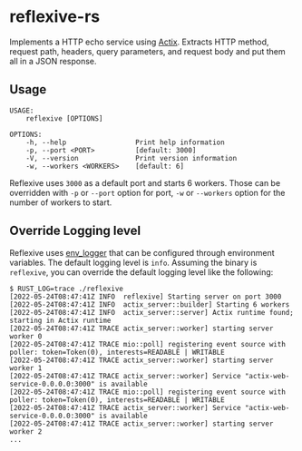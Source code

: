 # reflexive-rs

Implements a HTTP echo service using [Actix](https://actix.rs/). Extracts HTTP method, request path, headers, query parameters, and request body and put them all in a JSON response.

## Usage
```
USAGE:
    reflexive [OPTIONS]

OPTIONS:
    -h, --help                 Print help information
    -p, --port <PORT>          [default: 3000]
    -V, --version              Print version information
    -w, --workers <WORKERS>    [default: 6]
```

Reflexive uses `3000` as a default port and starts 6 workers. Those can be overridden with `-p` or `--port` option for port, `-w` or `--workers` option for the number of workers to start.

## Override Logging level
Reflexive uses [env_logger](https://docs.rs/env_logger/latest/env_logger/) that can be configured through environment variables. The default logging level is `info`. Assuming the binary is `reflexive`, you can override the default logging level like the following:

```
$ RUST_LOG=trace ./reflexive
[2022-05-24T08:47:41Z INFO  reflexive] Starting server on port 3000
[2022-05-24T08:47:41Z INFO  actix_server::builder] Starting 6 workers
[2022-05-24T08:47:41Z INFO  actix_server::server] Actix runtime found; starting in Actix runtime
[2022-05-24T08:47:41Z TRACE actix_server::worker] starting server worker 0
[2022-05-24T08:47:41Z TRACE mio::poll] registering event source with poller: token=Token(0), interests=READABLE | WRITABLE
[2022-05-24T08:47:41Z TRACE actix_server::worker] starting server worker 1
[2022-05-24T08:47:41Z TRACE actix_server::worker] Service "actix-web-service-0.0.0.0:3000" is available
[2022-05-24T08:47:41Z TRACE mio::poll] registering event source with poller: token=Token(0), interests=READABLE | WRITABLE
[2022-05-24T08:47:41Z TRACE actix_server::worker] Service "actix-web-service-0.0.0.0:3000" is available
[2022-05-24T08:47:41Z TRACE actix_server::worker] starting server worker 2
...
```
